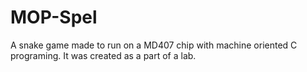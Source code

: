 # MOP-Spel

A snake game made to run on a MD407 chip with machine oriented C programing. It was created as a part of a lab.
